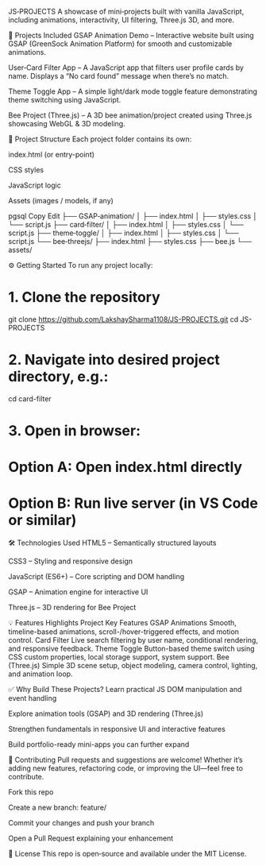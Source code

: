 JS‑PROJECTS
A showcase of mini‑projects built with vanilla JavaScript, including animations, interactivity, UI filtering, Three.js 3D, and more.

🚀 Projects Included
GSAP Animation Demo – Interactive website built using GSAP (GreenSock Animation Platform) for smooth and customizable animations.

User‑Card Filter App – A JavaScript app that filters user profile cards by name. Displays a “No card found” message when there’s no match.

Theme Toggle App – A simple light/dark mode toggle feature demonstrating theme switching using JavaScript.

Bee Project (Three.js) – A 3D bee animation/project created using Three.js showcasing WebGL & 3D modeling.

📁 Project Structure
Each project folder contains its own:

index.html (or entry-point)

CSS styles

JavaScript logic

Assets (images / models, if any)

pgsql
Copy
Edit
├── GSAP‑animation/
│   ├── index.html
│   ├── styles.css
│   └── script.js
├── card‑filter/
│   ├── index.html
│   ├── styles.css
│   └── script.js
├── theme‑toggle/
│   ├── index.html
│   ├── styles.css
│   └── script.js
└── bee‑threejs/
    ├── index.html
    ├── styles.css
    ├── bee.js
    └── assets/

⚙️ Getting Started
To run any project locally:

# 1. Clone the repository
git clone https://github.com/LakshaySharma1108/JS-PROJECTS.git
cd JS-PROJECTS

# 2. Navigate into desired project directory, e.g.:
cd card-filter

# 3. Open in browser:
# Option A: Open index.html directly
# Option B: Run live server (in VS Code or similar)


🛠️ Technologies Used
HTML5 – Semantically structured layouts

CSS3 – Styling and responsive design

JavaScript (ES6+) – Core scripting and DOM handling

GSAP – Animation engine for interactive UI

Three.js – 3D rendering for Bee Project

💡 Features Highlights
Project	Key Features
GSAP Animations	Smooth, timeline-based animations, scroll-/hover-triggered effects, and motion control.
Card Filter	Live search filtering by user name, conditional rendering, and responsive feedback.
Theme Toggle	Button-based theme switch using CSS custom properties, local storage support, system support.
Bee (Three.js)	Simple 3D scene setup, object modeling, camera control, lighting, and animation loop.

✅ Why Build These Projects?
Learn practical JS DOM manipulation and event handling

Explore animation tools (GSAP) and 3D rendering (Three.js)

Strengthen fundamentals in responsive UI and interactive features

Build portfolio-ready mini-apps you can further expand

🧩 Contributing
Pull requests and suggestions are welcome! Whether it’s adding new features, refactoring code, or improving the UI—feel free to contribute.

Fork this repo

Create a new branch: feature/<feature-name>

Commit your changes and push your branch

Open a Pull Request explaining your enhancement

📝 License
This repo is open‑source and available under the MIT License.


